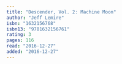 ```yaml
---
title: "Descender, Vol. 2: Machine Moon"
author: "Jeff Lemire"
isbn: "1632156768"
isbn13: "9781632156761"
rating: 3
pages: 116
read: "2016-12-27"
added: "2016-12-27"
---
```


